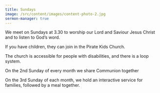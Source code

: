 ```yaml
---
title: Sundays
image: /src/content/images/content-photo-2.jpg
sermon-manager: true
---
```

We meet on Sundays at 3.30 to worship our Lord and Saviour Jesus Christ and to listen to God’s word.

If you have children, they can join in the Pirate Kids Church.

The church is accessible for people with disabilities, and there is a loop system.

O﻿n the 2nd Sunday of every month we share Communion together

On the 3rd Sunday of each month, we hold an interactive service for families, followed by a meal together.